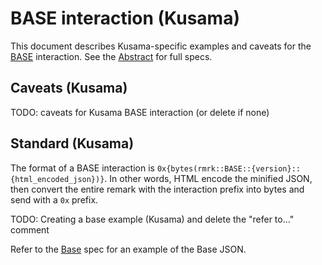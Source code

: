 # BASE interaction (Kusama)

This document describes Kusama-specific examples and caveats for the [BASE](../../abstract/interactions/base.md) interaction.  See the [Abstract](../../abstract/interactions/base.md) for full specs.

## Caveats (Kusama)
TODO: caveats for Kusama BASE interaction (or delete if none)

## Standard (Kusama)

The format of a BASE interaction is `0x{bytes(rmrk::BASE::{version}::{html_encoded_json})}`. In
other words, HTML encode the minified JSON, then convert the entire remark with the interaction
prefix into bytes and send with a `0x` prefix.

TODO: Creating a base example (Kusama) and delete the "refer to..." comment

Refer to the [Base](../entities/base.md) spec for an example of the Base JSON.

